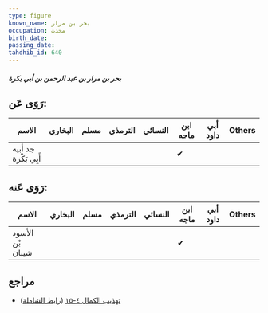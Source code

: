 ```yaml
---
type: figure
known_name: بحر بن مرار
occupation: محدث
birth_date:
passing_date:
tahdhib_id: 640
---
```

##### بحر بن مرار بن عبد الرحمن بن أبي بكرة

## رَوَى عَن:
| الاسم                | البخاري | مسلم | الترمذي | النسائي | ابن ماجه | أبي داود | Others |
| -------------------- | ------- | ---- | ------- | ------- | -------- | -------- | ------ |
| جد أبيه أَبِي بَكْرة |         |      |         |         | ✔        |          |        |
## رَوَى عَنه:
| الاسم            | البخاري | مسلم | الترمذي | النسائي | ابن ماجه | أبي داود | Others |
| ---------------- | ------- | ---- | ------- | ------- | -------- | -------- | ------ |
| الأسود بْن شيبان |         |      |         |         | ✔        |          |        |
## مراجع
- [تهذيب الكمال ٤-١٥](obsidian://open?vault=Tahdhib-al-Kamal&file=Figures/٦٤٠-بحر%20بن%20مرار%20بن%20عبد%20الرحمن%20بن%20أبي%20بكرة) ([رابط الشاملة](https://shamela.ws/book/3722/1529))